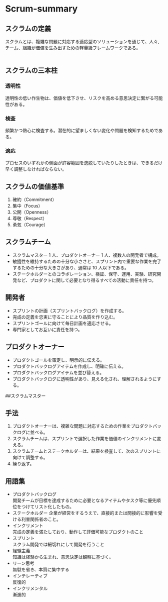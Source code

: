 # Scrum-summary

## スクラムの定義

スクラムとは、複雑な問題に対応する適応型のソリューションを通じて、⼈々,チーム、組織が価値を⽣み出すための軽量級フレームワークである。  
<br>

## スクラムの三本柱

### 透明性

透明性の低い作生物は、価値を低下させ、リスクを高める意思決定に繋がる可能性がある。

### 検査

頻繁かつ熱心に検査する。潜在的に望ましくない変化や問題を検知するためである。

### 適応

プロセスのいずれかの側面が許容範囲を逸脱していたりしたときは、できるだけ早く調整しなければならない。
<br>

## スクラムの価値基準

1. 確約（Commitment）
2. 集中（Focus）
3. 公開（Openness）
4. 尊敬（Respect）
5. 勇気（Courage）
   <br>

## スクラムチーム

- スクラムマスター 1 ⼈、プロダクトオーナー 1 ⼈、複数⼈の開発者で構成。
- 敏捷性を維持するための⼗分な⼩ささと、スプリント内で重要な作業を完了するための⼗分な⼤きさがあり、通常は 10 ⼈以下である。
- ステークホルダーとのコラボレーション、検証、保守、運⽤、実験、研究開発など、プロダクトに関して必要となり得るすべての活動に責任を持つ。
  <br>

## 開発者

- スプリントの計画（スプリントバックログ）を作成する。
- 完成の定義を忠実に守ることにより品質を作り込む。
- スプリントゴールに向けて毎⽇計画を適応させる。
- 専⾨家としてお互いに責任を持つ。
  <br>

## プロダクトオーナー

- プロダクトゴールを策定し、明⽰的に伝える。
- プロダクトバックログアイテムを作成し、明確に伝える。
- プロダクトバックログアイテムを並び替える。
- プロダクトバックログに透明性があり、⾒える化され、理解されるようにする。
  <br>

##スクラムマスター

## 手法

1. プロダクトオーナーは、複雑な問題に対応するための作業をプロダクトバックログに並べる。
2. スクラムチームは、スプリントで選択した作業を価値のインクリメントに変える。
3. スクラムチームとステークホルダーは、結果を検査して、次のスプリントに向けて調整する。
4. 繰り返す。
   <br>

## 用語集

- プロダクトバックログ  
  開発チームが目標を達成するために必要となるアイテムやタスク等に優先順位をつけてリスト化したもの。
- ステークホルダー
  企業が経営をするうえで、直接的または間接的に影響を受ける利害関係者のこと。
- インクリメント  
  完成の定義を満たしており、動作して評価可能なプロダクトのこと
- スプリント  
  スクラム開発では細切れにして開発を行うこと
- 経験主義  
  知識は経験から生まれ、意思決定は観察に基づく。
- リーン思考  
  無駄を省き、本質に集中する
- インテレーティブ  
  反復的
- インクリメンタル  
  漸進的
